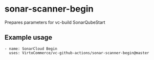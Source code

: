 # sonar-scanner-begin
Prepares parameters for vc-build SonarQubeStart

## Example usage
```
- name: SonarCloud Begin
  uses: VirtoCommerce/vc-github-actions/sonar-scanner-begin@master
```